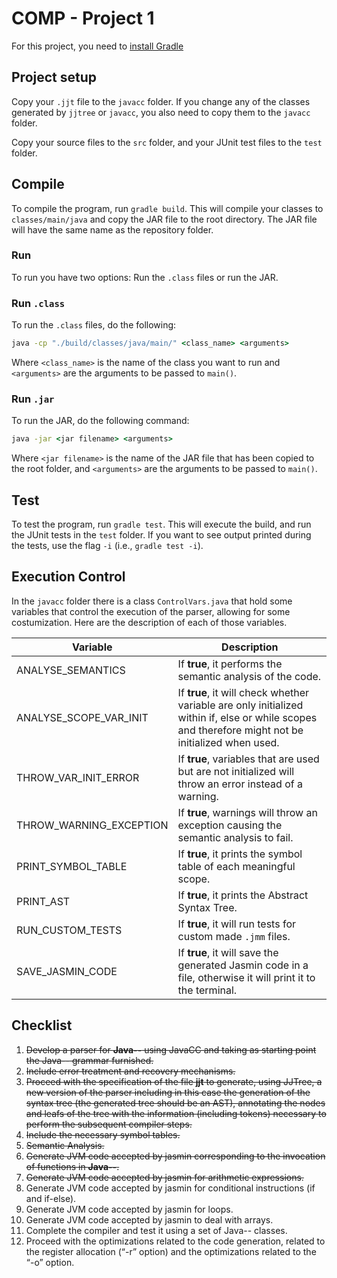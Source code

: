 # COMP - Project 1

For this project, you need to [install Gradle](https://gradle.org/install/)

## Project setup

Copy your ``.jjt`` file to the ``javacc`` folder. If you change any of the classes generated by ``jjtree`` or ``javacc``, you also need to copy them to the ``javacc`` folder.

Copy your source files to the ``src`` folder, and your JUnit test files to the ``test`` folder.

## Compile

To compile the program, run ``gradle build``. This will compile your classes to ``classes/main/java`` and copy the JAR file to the root directory. The JAR file will have the same name as the repository folder.

### Run

To run you have two options: Run the ``.class`` files or run the JAR.

### Run ``.class``

To run the ``.class`` files, do the following:

```cmd
java -cp "./build/classes/java/main/" <class_name> <arguments>
```

Where ``<class_name>`` is the name of the class you want to run and ``<arguments>`` are the arguments to be passed to ``main()``.

### Run ``.jar``

To run the JAR, do the following command:

```cmd
java -jar <jar filename> <arguments>
```

Where ``<jar filename>`` is the name of the JAR file that has been copied to the root folder, and ``<arguments>`` are the arguments to be passed to ``main()``.

## Test

To test the program, run ``gradle test``. This will execute the build, and run the JUnit tests in the ``test`` folder. If you want to see output printed during the tests, use the flag ``-i`` (i.e., ``gradle test -i``).

## Execution Control

In the ``javacc`` folder there is a class ``ControlVars.java`` that hold some variables that control the execution of the parser, allowing for some
costumization. Here are the description of each of those variables.

|         Variable        |                                                                    Description                                                                     |
|-------------------------|----------------------------------------------------------------------------------------------------------------------------------------------------|
| ANALYSE_SEMANTICS       | If **true**, it performs the semantic analysis of the code.                                                                                        |
| ANALYSE_SCOPE_VAR_INIT  | If **true**, it will check whether variable are only initialized within if, else or while scopes and  therefore might not be initialized when used.|
| THROW_VAR_INIT_ERROR    | If **true**, variables that are used but are not initialized will throw an error instead of a warning.                                             |
| THROW_WARNING_EXCEPTION | If **true**, warnings will throw an exception causing the semantic analysis to fail.                                                               |
| PRINT_SYMBOL_TABLE      | If **true**, it prints the symbol table of each meaningful scope.                                                                                  |
| PRINT_AST               | If **true**, it prints the Abstract Syntax Tree.                                                                                                   |
| RUN_CUSTOM_TESTS        | If **true**, it will run tests for custom made ``.jmm`` files.                                                                                     |
| SAVE_JASMIN_CODE        | If **true**, it will save the generated Jasmin code in a file, otherwise it will print it to the terminal.                                         |

## Checklist

1. ~~Develop a parser for **Java--** using JavaCC and taking as starting point the Java-- grammar furnished.~~
2. ~~Include error treatment and recovery mechanisms.~~
3. ~~Proceed with the specification of the file **jjt** to generate, using JJTree, a new version of the parser
including in this case the generation of the syntax tree (the generated tree should be an AST), annotating the nodes
and leafs of the tree with the information (including tokens) necessary to perform the subsequent compiler steps.~~
4. ~~Include the necessary symbol tables.~~
5. ~~Semantic Analysis.~~
6. ~~Generate JVM code accepted by jasmin corresponding to the invocation of functions in **Java--**.~~
7. ~~Generate JVM code accepted by jasmin for arithmetic expressions.~~
8. Generate JVM code accepted by jasmin for conditional instructions (if and if-else).
9. Generate JVM code accepted by jasmin for loops.
10. Generate JVM code accepted by jasmin to deal with arrays.
11. Complete the compiler and test it using a set of Java-- classes.
12. Proceed with the optimizations related to the code generation, related to the register allocation (“-r” option) 
and the optimizations related to the “-o” option.

 
 